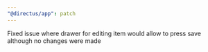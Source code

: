 ```yaml
---
"@directus/app": patch
---
```


Fixed issue where drawer for editing item would allow to press save although no changes were made 
